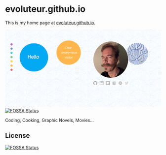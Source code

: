 # evoluteur.github.io

This is my home page at [evoluteur.github.io](http://evoluteur.github.io).

![Evoluteur](https://raw.githubusercontent.com/evoluteur/evoluteur.github.io/master/pix/evoluteur-web.gif)
[![FOSSA Status](https://app.fossa.com/api/projects/git%2Bgithub.com%2FSc0808%2Fevoluteur.github.io.svg?type=shield)](https://app.fossa.com/projects/git%2Bgithub.com%2FSc0808%2Fevoluteur.github.io?ref=badge_shield)

Coding, Cooking, Graphic Novels, Movies...

## License
[![FOSSA Status](https://app.fossa.com/api/projects/git%2Bgithub.com%2FSc0808%2Fevoluteur.github.io.svg?type=large)](https://app.fossa.com/projects/git%2Bgithub.com%2FSc0808%2Fevoluteur.github.io?ref=badge_large)
